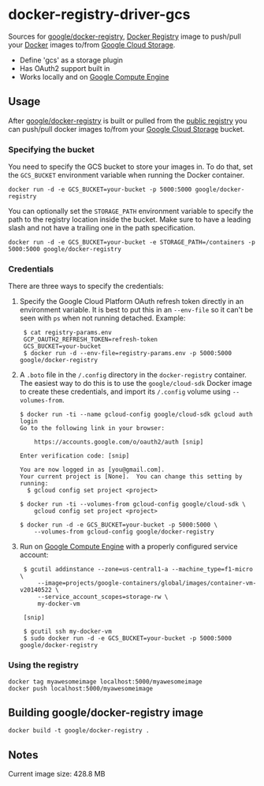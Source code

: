 # docker-registry-driver-gcs

Sources for [google/docker-registry](https://index.docker.io/u/google/docker-registry/), [Docker Registry](https://github.com/dotcloud/docker-registry) image to push/pull your [Docker](https://www.docker.io/) images to/from [Google Cloud Storage](https://cloud.google.com/products/cloud-storage/).

- Define 'gcs' as a storage plugin
- Has OAuth2 support built in
- Works locally and on [Google Compute Engine](https://cloud.google.com/products/compute-engine/)

## Usage

After [google/docker-registry](https://index.docker.io/u/google/docker-registry) is built or pulled from the [public registry]( https://index.docker.io/u/google/docker-registry) you can push/pull docker images to/from your [Google Cloud Storage](https://cloud.google.com/products/cloud-storage/) bucket.

### Specifying the bucket

You need to specify the GCS bucket to store your images in.  To do that, set the `GCS_BUCKET` environment variable when running the Docker container.

    docker run -d -e GCS_BUCKET=your-bucket -p 5000:5000 google/docker-registry

You can optionally set the `STORAGE_PATH` environment variable to specify the path to the registry location inside the bucket.  Make sure to have a leading slash and not have a trailing one in the path specification.

    docker run -d -e GCS_BUCKET=your-bucket -e STORAGE_PATH=/containers -p 5000:5000 google/docker-registry

### Credentials

There are three ways to specify the credentials:

1. Specify the Google Cloud Platform OAuth refresh token directly in an environment variable.  It is best to put this in an `--env-file` so it can't be seen with `ps` when not running detached.  Example:

        $ cat registry-params.env
        GCP_OAUTH2_REFRESH_TOKEN=refresh-token
        GCS_BUCKET=your-bucket
        $ docker run -d --env-file=registry-params.env -p 5000:5000 google/docker-registry

1.  A `.boto` file in the `/.config` directory in the `docker-registry` container. The easiest way to do this is to use the `google/cloud-sdk` Docker image to create these credentials, and import its `/.config` volume using `--volumes-from`.

        $ docker run -ti --name gcloud-config google/cloud-sdk gcloud auth login
        Go to the following link in your browser:

            https://accounts.google.com/o/oauth2/auth [snip]

        Enter verification code: [snip]

        You are now logged in as [you@gmail.com].
        Your current project is [None].  You can change this setting by running:
          $ gcloud config set project <project>

        $ docker run -ti --volumes-from gcloud-config google/cloud-sdk \
            gcloud config set project <project>

        $ docker run -d -e GCS_BUCKET=your-bucket -p 5000:5000 \
            --volumes-from gcloud-config google/docker-registry

1. Run on [Google Compute Engine](https://cloud.google.com/products/compute-engine/) with a properly configured service account:

        $ gcutil addinstance --zone=us-central1-a --machine_type=f1-micro \
            --image=projects/google-containers/global/images/container-vm-v20140522 \
            --service_account_scopes=storage-rw \
            my-docker-vm

        [snip]

        $ gcutil ssh my-docker-vm
        $ sudo docker run -d -e GCS_BUCKET=your-bucket -p 5000:5000 google/docker-registry

### Using the registry

    docker tag myawesomeimage localhost:5000/myawesomeimage
    docker push localhost:5000/myawesomeimage

## Building google/docker-registry image

    docker build -t google/docker-registry .

## Notes

Current image size: 428.8 MB

